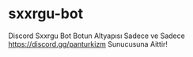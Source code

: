 # sxxrgu-bot
 Discord Sxxrgu Bot
 Botun Altyapısı Sadece ve Sadece https://discord.gg/panturkizm Sunucusuna Aittir!
